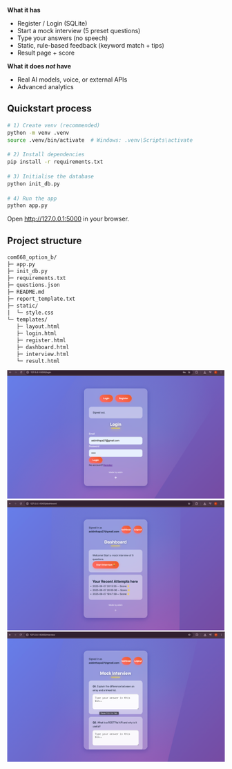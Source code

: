 

**What it has**
- Register / Login (SQLite)
- Start a mock interview (5 preset questions)
- Type your answers (no speech)
- Static, rule-based feedback (keyword match + tips)
- Result page + score
 

**What it does *not* have**
- Real AI models, voice, or external APIs
- Advanced analytics

## Quickstart  process

```bash
# 1) Create venv (recommended)
python -m venv .venv
source .venv/bin/activate  # Windows: .venv\Scripts\activate

# 2) Install dependencies
pip install -r requirements.txt

# 3) Initialise the database
python init_db.py

# 4) Run the app
python app.py
```

Open http://127.0.0.1:5000 in your browser.

## Project structure
```
com668_option_b/
├─ app.py
├─ init_db.py
├─ requirements.txt
├─ questions.json
├─ README.md
├─ report_template.txt
├─ static/
│  └─ style.css
└─ templates/
   ├─ layout.html
   ├─ login.html
   ├─ register.html
   ├─ dashboard.html
   ├─ interview.html
   └─ result.html
```

![alt text ](image.png)
![alt text](image-1.png)
![alt text](image-2.png)
